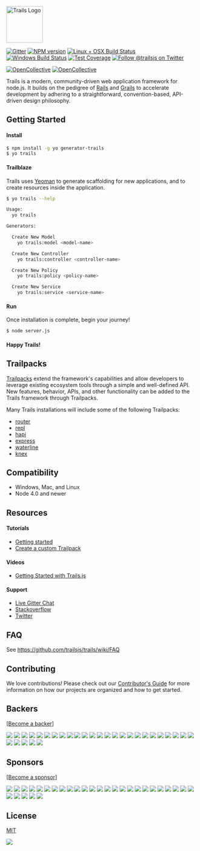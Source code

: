 <img src="http://cdn.trailsjs.io/art/logos/trails-horiz-logo-green.svg" height="96px" title="Trails Logo" />

[![Gitter][gitter-image]][gitter-url]
[![NPM version][npm-image]][npm-url]
[![Linux + OSX Build Status][ci-image]][ci-url]
[![Windows Build Status][appveyor-image]][appveyor-url]
[![Test Coverage][coverage-image]][coverage-url]
[![Follow @trailsjs on Twitter][twitter-image]][twitter-url]

[![OpenCollective](https://opencollective.com/trails/backers/badge.svg)](#backers) 
[![OpenCollective](https://opencollective.com/trails/sponsors/badge.svg)](#sponsors)


Trails is a modern, community-driven web application framework for node.js. It
builds on the pedigree of [Rails](http://rubyonrails.org/) and [Grails](https://grails.org/)
to accelerate development by adhering to a straightforward, convention-based,
API-driven design philosophy.

## Getting Started

#### Install

```sh
$ npm install -g yo generator-trails
$ yo trails
```

#### Trailblaze

Trails uses [Yeoman](http://yeoman.io/) to generate scaffolding for new
applications, and to create resources inside the application.

```sh
$ yo trails --help

Usage:
  yo trails

Generators:

  Create New Model
    yo trails:model <model-name>

  Create New Controller
    yo trails:controller <controller-name>

  Create New Policy
    yo trails:policy <policy-name>

  Create New Service
    yo trails:service <service-name>
```

#### Run

Once installation is complete, begin your journey!
```sh
$ node server.js
```

#### Happy Trails!

## Trailpacks

[Trailpacks](https://github.com/trailsjs/trailpack) extend the framework's
capabilities and allow developers to leverage existing ecosystem tools through a
simple and well-defined API. New features, behavior, APIs, and other functionality
can be added to the Trails framework through Trailpacks.

Many Trails installations will include some of the following Trailpacks:

- [router](https://github.com/trailsjs/trailpack-router)
- [repl](https://github.com/trailsjs/trailpack-repl)
- [hapi](https://github.com/trailsjs/trailpack-hapi)
- [express](https://github.com/trailsjs/trailpack-express)
- [waterline](https://github.com/trailsjs/trailpack-waterline)
- [knex](https://github.com/trailsjs/trailpack-knex)

## Compatibility

- Windows, Mac, and Linux
- Node 4.0 and newer

## Resources

#### Tutorials
- [Getting started](http://blog.jaumard.com/en/2016/01/05/getting-started-with-trails/)
- [Create a custom Trailpack](http://blog.jaumard.com/en/2016/01/06/create-a-trailpack-for-trails/)

#### Videos
- [Getting Started with Trails.js](https://www.youtube.com/watch?v=AbSp8jqFDAY)

#### Support
- [Live Gitter Chat](https://gitter.im/trailsjs/trails)
- [Stackoverflow](http://stackoverflow.com/questions/tagged/trailsjs)
- [Twitter](https://twitter.com/trailsjs)

## FAQ

See https://github.com/trailsjs/trails/wiki/FAQ

## Contributing
We love contributions! Please check out our [Contributor's Guide](https://github.com/trailsjs/trails/blob/master/.github/CONTRIBUTING.md) for more
information on how our projects are organized and how to get started.

## Backers

 [[Become a backer](https://opencollective.com/trails#backer)]

<a href="https://opencollective.com/trails/backer/0/website" target="_blank"><img src="https://opencollective.com/trails/backer/0/avatar.svg"></a>
<a href="https://opencollective.com/trails/backer/1/website" target="_blank"><img src="https://opencollective.com/trails/backer/1/avatar.svg"></a>
<a href="https://opencollective.com/trails/backer/2/website" target="_blank"><img src="https://opencollective.com/trails/backer/2/avatar.svg"></a>
<a href="https://opencollective.com/trails/backer/3/website" target="_blank"><img src="https://opencollective.com/trails/backer/3/avatar.svg"></a>
<a href="https://opencollective.com/trails/backer/4/website" target="_blank"><img src="https://opencollective.com/trails/backer/4/avatar.svg"></a>
<a href="https://opencollective.com/trails/backer/5/website" target="_blank"><img src="https://opencollective.com/trails/backer/5/avatar.svg"></a>
<a href="https://opencollective.com/trails/backer/6/website" target="_blank"><img src="https://opencollective.com/trails/backer/6/avatar.svg"></a>
<a href="https://opencollective.com/trails/backer/7/website" target="_blank"><img src="https://opencollective.com/trails/backer/7/avatar.svg"></a>
<a href="https://opencollective.com/trails/backer/8/website" target="_blank"><img src="https://opencollective.com/trails/backer/8/avatar.svg"></a>
<a href="https://opencollective.com/trails/backer/9/website" target="_blank"><img src="https://opencollective.com/trails/backer/9/avatar.svg"></a>
<a href="https://opencollective.com/trails/backer/10/website" target="_blank"><img src="https://opencollective.com/trails/backer/10/avatar.svg"></a>
<a href="https://opencollective.com/trails/backer/11/website" target="_blank"><img src="https://opencollective.com/trails/backer/11/avatar.svg"></a>
<a href="https://opencollective.com/trails/backer/12/website" target="_blank"><img src="https://opencollective.com/trails/backer/12/avatar.svg"></a>
<a href="https://opencollective.com/trails/backer/13/website" target="_blank"><img src="https://opencollective.com/trails/backer/13/avatar.svg"></a>
<a href="https://opencollective.com/trails/backer/14/website" target="_blank"><img src="https://opencollective.com/trails/backer/14/avatar.svg"></a>
<a href="https://opencollective.com/trails/backer/15/website" target="_blank"><img src="https://opencollective.com/trails/backer/15/avatar.svg"></a>
<a href="https://opencollective.com/trails/backer/16/website" target="_blank"><img src="https://opencollective.com/trails/backer/16/avatar.svg"></a>
<a href="https://opencollective.com/trails/backer/17/website" target="_blank"><img src="https://opencollective.com/trails/backer/17/avatar.svg"></a>
<a href="https://opencollective.com/trails/backer/18/website" target="_blank"><img src="https://opencollective.com/trails/backer/18/avatar.svg"></a>
<a href="https://opencollective.com/trails/backer/19/website" target="_blank"><img src="https://opencollective.com/trails/backer/19/avatar.svg"></a>
<a href="https://opencollective.com/trails/backer/20/website" target="_blank"><img src="https://opencollective.com/trails/backer/20/avatar.svg"></a>
<a href="https://opencollective.com/trails/backer/21/website" target="_blank"><img src="https://opencollective.com/trails/backer/21/avatar.svg"></a>
<a href="https://opencollective.com/trails/backer/22/website" target="_blank"><img src="https://opencollective.com/trails/backer/22/avatar.svg"></a>
<a href="https://opencollective.com/trails/backer/23/website" target="_blank"><img src="https://opencollective.com/trails/backer/23/avatar.svg"></a>
<a href="https://opencollective.com/trails/backer/24/website" target="_blank"><img src="https://opencollective.com/trails/backer/24/avatar.svg"></a>
<a href="https://opencollective.com/trails/backer/25/website" target="_blank"><img src="https://opencollective.com/trails/backer/25/avatar.svg"></a>
<a href="https://opencollective.com/trails/backer/26/website" target="_blank"><img src="https://opencollective.com/trails/backer/26/avatar.svg"></a>
<a href="https://opencollective.com/trails/backer/27/website" target="_blank"><img src="https://opencollective.com/trails/backer/27/avatar.svg"></a>
<a href="https://opencollective.com/trails/backer/28/website" target="_blank"><img src="https://opencollective.com/trails/backer/28/avatar.svg"></a>
<a href="https://opencollective.com/trails/backer/29/website" target="_blank"><img src="https://opencollective.com/trails/backer/29/avatar.svg"></a>

## Sponsors 

 [[Become a sponsor](https://opencollective.com/trails#sponsor)]

<a href="https://opencollective.com/trails/sponsor/0/website" target="_blank"><img src="https://opencollective.com/trails/sponsor/0/avatar.svg"></a>
<a href="https://opencollective.com/trails/sponsor/1/website" target="_blank"><img src="https://opencollective.com/trails/sponsor/1/avatar.svg"></a>
<a href="https://opencollective.com/trails/sponsor/2/website" target="_blank"><img src="https://opencollective.com/trails/sponsor/2/avatar.svg"></a>
<a href="https://opencollective.com/trails/sponsor/3/website" target="_blank"><img src="https://opencollective.com/trails/sponsor/3/avatar.svg"></a>
<a href="https://opencollective.com/trails/sponsor/4/website" target="_blank"><img src="https://opencollective.com/trails/sponsor/4/avatar.svg"></a>
<a href="https://opencollective.com/trails/sponsor/5/website" target="_blank"><img src="https://opencollective.com/trails/sponsor/5/avatar.svg"></a>
<a href="https://opencollective.com/trails/sponsor/6/website" target="_blank"><img src="https://opencollective.com/trails/sponsor/6/avatar.svg"></a>
<a href="https://opencollective.com/trails/sponsor/7/website" target="_blank"><img src="https://opencollective.com/trails/sponsor/7/avatar.svg"></a>
<a href="https://opencollective.com/trails/sponsor/8/website" target="_blank"><img src="https://opencollective.com/trails/sponsor/8/avatar.svg"></a>
<a href="https://opencollective.com/trails/sponsor/9/website" target="_blank"><img src="https://opencollective.com/trails/sponsor/9/avatar.svg"></a>
<a href="https://opencollective.com/trails/sponsor/10/website" target="_blank"><img src="https://opencollective.com/trails/sponsor/10/avatar.svg"></a>
<a href="https://opencollective.com/trails/sponsor/11/website" target="_blank"><img src="https://opencollective.com/trails/sponsor/11/avatar.svg"></a>
<a href="https://opencollective.com/trails/sponsor/12/website" target="_blank"><img src="https://opencollective.com/trails/sponsor/12/avatar.svg"></a>
<a href="https://opencollective.com/trails/sponsor/13/website" target="_blank"><img src="https://opencollective.com/trails/sponsor/13/avatar.svg"></a>
<a href="https://opencollective.com/trails/sponsor/14/website" target="_blank"><img src="https://opencollective.com/trails/sponsor/14/avatar.svg"></a>
<a href="https://opencollective.com/trails/sponsor/15/website" target="_blank"><img src="https://opencollective.com/trails/sponsor/15/avatar.svg"></a>
<a href="https://opencollective.com/trails/sponsor/16/website" target="_blank"><img src="https://opencollective.com/trails/sponsor/16/avatar.svg"></a>
<a href="https://opencollective.com/trails/sponsor/17/website" target="_blank"><img src="https://opencollective.com/trails/sponsor/17/avatar.svg"></a>
<a href="https://opencollective.com/trails/sponsor/18/website" target="_blank"><img src="https://opencollective.com/trails/sponsor/18/avatar.svg"></a>
<a href="https://opencollective.com/trails/sponsor/19/website" target="_blank"><img src="https://opencollective.com/trails/sponsor/19/avatar.svg"></a>
<a href="https://opencollective.com/trails/sponsor/20/website" target="_blank"><img src="https://opencollective.com/trails/sponsor/20/avatar.svg"></a>
<a href="https://opencollective.com/trails/sponsor/21/website" target="_blank"><img src="https://opencollective.com/trails/sponsor/21/avatar.svg"></a>
<a href="https://opencollective.com/trails/sponsor/22/website" target="_blank"><img src="https://opencollective.com/trails/sponsor/22/avatar.svg"></a>
<a href="https://opencollective.com/trails/sponsor/23/website" target="_blank"><img src="https://opencollective.com/trails/sponsor/23/avatar.svg"></a>
<a href="https://opencollective.com/trails/sponsor/24/website" target="_blank"><img src="https://opencollective.com/trails/sponsor/24/avatar.svg"></a>
<a href="https://opencollective.com/trails/sponsor/25/website" target="_blank"><img src="https://opencollective.com/trails/sponsor/25/avatar.svg"></a>
<a href="https://opencollective.com/trails/sponsor/26/website" target="_blank"><img src="https://opencollective.com/trails/sponsor/26/avatar.svg"></a>
<a href="https://opencollective.com/trails/sponsor/27/website" target="_blank"><img src="https://opencollective.com/trails/sponsor/27/avatar.svg"></a>
<a href="https://opencollective.com/trails/sponsor/28/website" target="_blank"><img src="https://opencollective.com/trails/sponsor/28/avatar.svg"></a>
<a href="https://opencollective.com/trails/sponsor/29/website" target="_blank"><img src="https://opencollective.com/trails/sponsor/29/avatar.svg"></a>

## License
[MIT](https://github.com/trailsjs/trails/blob/master/LICENSE)

<img src="http://cdn.trailsjs.io/art/backgrounds/trails-day.png">

[npm-image]: https://img.shields.io/npm/v/trails.svg?style=flat-square
[npm-url]: https://npmjs.org/package/trails
[ci-image]: https://img.shields.io/travis/trailsjs/trails.svg?style=flat-square&label=Linux%20/%20OSX
[ci-url]: https://travis-ci.org/trailsjs/trails
[appveyor-image]: https://img.shields.io/appveyor/ci/trailsjs/trails/master.svg?style=flat-square&label=Windows
[appveyor-url]: https://ci.appveyor.com/project/trailsjs/trails
[gitter-image]: http://img.shields.io/badge/+%20GITTER-JOIN%20CHAT%20%E2%86%92-1DCE73.svg?style=flat-square
[gitter-url]: https://gitter.im/trailsjs/trails
[twitter-image]: https://img.shields.io/twitter/follow/trailsjs.svg?style=social
[twitter-url]: https://twitter.com/trailsjs
[coverage-image]: https://img.shields.io/codeclimate/coverage/github/trailsjs/trails.svg?style=flat-square
[coverage-url]: https://codeclimate.com/github/trailsjs/trails/coverage
